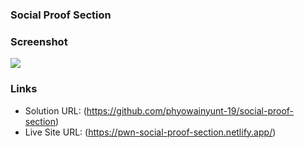 ### Social Proof Section

### Screenshot

![](https://i.ibb.co/gRwyq2c/fem-spc.png)

### Links

- Solution URL: (https://github.com/phyowainyunt-19/social-proof-section)
- Live Site URL: (https://pwn-social-proof-section.netlify.app/)
